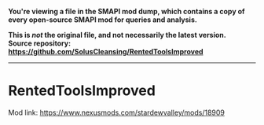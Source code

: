 **You're viewing a file in the SMAPI mod dump, which contains a copy of every open-source SMAPI mod
for queries and analysis.**

**This is _not_ the original file, and not necessarily the latest version.**  
**Source repository: https://github.com/SolusCleansing/RentedToolsImproved**

----

# RentedToolsImproved

Mod link: https://www.nexusmods.com/stardewvalley/mods/18909
